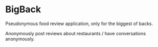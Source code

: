 # BigBack
Pseudonymous food review application, only for the biggest of backs.

Anonymously post reviews about restaurants / have conversations anonymously.
